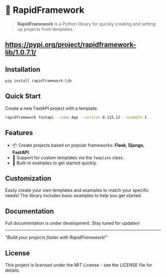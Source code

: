 # 🚀 RapidFramework

> **RapidFramework** is a Python library for quickly creating and setting up projects from templates.

## https://pypi.org/project/rapidframework-lib/1.0.7.1/

## Installation

```bash
pip install rapidframework-lib
```

## Quick Start

Create a new FastAPI project with a template:

```bash
rapidframework fastapi --name App --version 0.115.12 --example 1
```

## Features

- 📦 Create projects based on popular frameworks: **Flask**, **Django**, **FastAPI**.
- 🎨 Support for custom templates via the `Template` class.
- 🚀 Built-in examples to get started quickly.

## Customization

Easily create your own templates and examples to match your specific needs!
The library includes basic examples to help you get started.

## Documentation

Full documentation is under development.
Stay tuned for updates!

---

_"Build your projects faster with RapidFramework!"_

## License

This project is licensed under the MIT License - see the LICENSE file for details.
